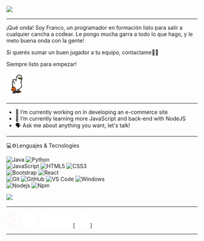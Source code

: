 ![](https://github.com/FrancoDavid91/assets/blob/main/presentacionGitHub.gif)

---

¡Qué onda! Soy Franco, un programador en formación listo para salir a cualquier cancha a codear.
Le pongo mucha garra a todo lo que hago, y le meto buena onda con la gente!

Si querés sumar un buen jugador a tu equipo, contactame📲📩

Siempre listo para empezar!



<img src="https://github.com/FrancoDavid91/assets/blob/main/patito.gif" width="50px">


---

- 💼 I’m currently working on in developing an e-commerce site 
- 📖 I’m currently learning more JavaScript and back-end with NodeJS 
- 🗣️ Ask me about anything you want, let's talk! 

---

💻⚙️Lenguajes & Tecnologies

![Java](http://img.shields.io/badge/-Java-5B4638?style=flat-square&logo=java&logoColor=ffffff)
![Python](http://img.shields.io/badge/-Python-3776AB?style=flat-square&logo=python&logoColor=ffffff)
<br>
![JavaScript](https://img.shields.io/badge/-JavaScript-%23F7DF1C?style=flat-square&logo=javascript&logoColor=000000&labelColor=%23F7DF1C&color=%23FFCE5A)
![HTML5](https://img.shields.io/badge/-HTML5-%23E44D27?style=flat-square&logo=html5&logoColor=ffffff)
![CSS3](https://img.shields.io/badge/-CSS3-%231572B6?style=flat-square&logo=css3)
<br>
![Bootstrap](https://img.shields.io/badge/-Bootstrap-563D7C?style=flat-square&logo=Bootstrap)
![React](https://img.shields.io/badge/-React-61DAFB?style=flat-square&logo=react&logoColor=ffffff)
<br>
![Git](https://img.shields.io/badge/-Git-%23F05032?style=flat-square&logo=git&logoColor=%23ffffff)
![GitHub](https://img.shields.io/badge/-GitHub-181717?style=flat-square&logo=github)
![VS Code](http://img.shields.io/badge/-VS%20Code-007ACC?style=flat-square&logo=visual-studio-code&logoColor=ffffff)
![Windows](http://img.shields.io/badge/-Windows-0078D6?style=flat-square&logo=windows&logoColor=ffffff)
<br>
![Nodejs](https://img.shields.io/badge/-Nodejs-339933?style=flat-square&logo=Node.js&logoColor=ffffff)
![Npm](https://img.shields.io/badge/-npm-CB3837?style=flat-square&logo=npm)

<img src="https://github-readme-stats.vercel.app/api/top-langs/?username=FrancoDavid91&count_private=true&theme=dracula">

---

[<img src='https://github.com/FrancoDavid91/assets/blob/main/github%20(1).png' alt='github' height='40'>](https://github.com/https://github.com/FrancoDavid91)  [<img src='https://github.com/FrancoDavid91/assets/blob/main/linkedin.png' alt='linkedin' height='40'>](https://www.linkedin.com/in/https://www.linkedin.com/in/francofazzolari//)  [<img src='https://github.com/FrancoDavid91/assets/blob/main/facebook.png' alt='facebook' height='40'>](https://www.facebook.com/https://www.facebook.com/franco.fazzolari.5)  [<img src='https://github.com/FrancoDavid91/assets/blob/main/instagram.png' alt='instagram' height='40'>](https://www.instagram.com/https://www.instagram.com/francofazzolari//)  [<img src='https://github.com/FrancoDavid91/assets/blob/main/logotipo-de-gmail.png' href='fazzolari.df@gmail.com' alt='instagram' height='40'>]  

---
